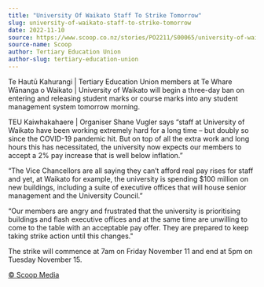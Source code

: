 ```yaml
---
title: "University Of Waikato Staff To Strike Tomorrow"
slug: university-of-waikato-staff-to-strike-tomorrow
date: 2022-11-10
source: https://www.scoop.co.nz/stories/PO2211/S00065/university-of-waikato-staff-to-strike-tomorrow.htm
source-name: Scoop
author: Tertiary Education Union
author-slug: tertiary-education-union
---
```


<p>Te Hautū Kahurangi | Tertiary Education Union members at
Te Whare Wānanga o Waikato | University of Waikato will
begin a three-day ban on entering and releasing student
marks or course marks into any student management system
tomorrow morning.</p>

<p>TEU Kaiwhakahaere | Organiser Shane
Vugler says “staff at University of Waikato have been
working extremely hard for a long time – but doubly so
since the COVID-19 pandemic hit. But on top of all the extra
work and long hours this has necessitated, the university
now expects our members to accept a 2% pay increase that is
well below inflation.”</p>

<p>“The Vice Chancellors are
all saying they can’t afford real pay rises for staff and
yet, at Waikato for example, the university is spending $100
million on new buildings, including a suite of executive
offices that will house senior management and the University
Council.”</p>

<p>“Our members are angry and frustrated
that the university is prioritising buildings and flash
executive offices and at the same time are unwilling to come
to the table with an acceptable pay offer. They are prepared
to keep taking strike action until this changes."</p>

<p>The
strike will commence at 7am on Friday November 11 and end at
5pm on Tuesday November
15.</p><p>
<a href="http://www.scoop.co.nz/about/terms.html" target="_blank"><span>© Scoop Media</span></a>
         </p>